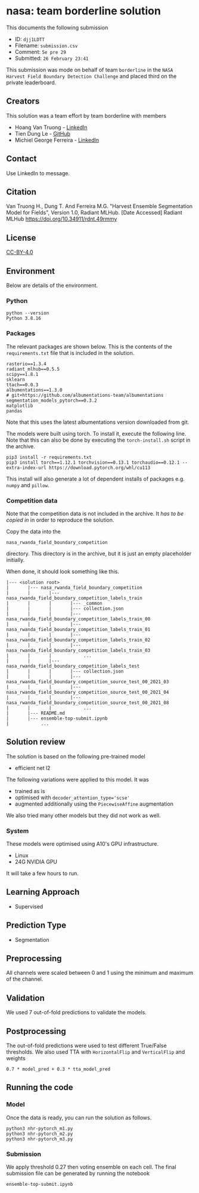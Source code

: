 # nasa: team borderline solution

This documents the following submission

 - ID: `djj1LDTT`
 - Filename: `submission.csv`
 - Comment: `5e pre 29`
 - Submitted: `26 February 23:41`

This submission was mode on behalf of team `borderline` in the `NASA Harvest Field Boundary Detection Challenge` and placed third on the private leaderboard.

## Creators
This solution was a team effort by team borderline with members

 - Hoang Van Truong - [LinkedIn](https://www.linkedin.com/in/hoang-van-truong/)
 - Tien Dung Le - [GitHub](https://github.com/tien2020le2020)
 - Michiel George Ferreira - [LinkedIn](https://www.linkedin.com/in/mg-ferreira-35534)

## Contact

Use LinkedIn to message.

## Citation
Van Truong H., Dung T. And Ferreira M.G. \"Harvest Ensemble Segmentation Model for Fields\", Version 1.0, Radiant MLHub. [Date Accessed] Radiant MLHub <https://doi.org/10.34911/rdnt.49rmmy>

## License

[CC-BY-4.0](../LICENSE)

## Environment

Below are details of the environment.

### Python

```
python --version
Python 3.8.16
```

### Packages

The relevant packages are shown below. This is the contents of the `requirements.txt` file that is included in the solution.

```
rasterio==1.3.4
radiant_mlhub==0.5.5
scipy==1.8.1
sklearn
ttach==0.0.3
albumentations==1.3.0
# git+https://github.com/albumentations-team/albumentations
segmentation_models_pytorch==0.3.2
matplotlib
pandas
```

Note that this uses the latest albumentations version downloaded from git.

The models were built using torch. To install it, execute the following line. Note that this can also be done by executing the `torch-install.sh` script in the archive.

```
pip3 install -r requirements.txt
pip3 install torch==1.12.1 torchvision==0.13.1 torchaudio==0.12.1 --extra-index-url https://download.pytorch.org/whl/cu113
```

This install will also generate a lot of dependent installs of packages e.g. `numpy` and `pillow`.

### Competition data

Note that the competition data is not included in the archive. It *has to be copied in* in order to reproduce the solution.

Copy the data into the

```
nasa_rwanda_field_boundary_competition
```

directory. This directory is in the archive, but it is just an empty placeholder initially.

When done, it should look something like this.

```
|--- <solution root>
|       |--- nasa_rwanda_field_boundary_competition
|       |       |--- nasa_rwanda_field_boundary_competition_labels_train
|       |       |       |--- _common
|       |       |       |--- collection.json
|       |       |       |--- nasa_rwanda_field_boundary_competition_labels_train_00
|       |       |       |--- nasa_rwanda_field_boundary_competition_labels_train_01
|       |       |       |--- nasa_rwanda_field_boundary_competition_labels_train_02
|       |       |       |--- nasa_rwanda_field_boundary_competition_labels_train_03
|       |       |            ...
|       |       |--- nasa_rwanda_field_boundary_competition_labels_test
|       |       |       |--- collection.json
|       |       |       |--- nasa_rwanda_field_boundary_competition_source_test_00_2021_03
|       |       |       |--- nasa_rwanda_field_boundary_competition_source_test_00_2021_04
|       |       |       |--- nasa_rwanda_field_boundary_competition_source_test_00_2021_08
|       |       |            ...
|       |--- README.md
|       |--- ensemble-top-submit.ipynb
|            ...
```

## Solution review

The solution is based on the following pre-trained model

 - efficient net l2

The following variations were applied to this model. It was

 - trained as is
 - optimised with `decoder_attention_type='scse'`
 - augmented additionally using the `PiecewiseAffine` augmentation

We also tried many other models but they did not work as well.

### System

These models were optimised using A10's GPU infrastructure.

 - Linux
 - 24G NVIDIA GPU

It will take a few hours to run.

## Learning Approach

- Supervised

## Prediction Type

- Segmentation

## Preprocessing

All channels were scaled between 0 and 1 using the minimum and maximum of the channel.

## Validation

We used 7 out-of-fold predictions to validate the models.

## Postprocessing

The out-of-fold predictions were used to test different True/False thresholds. We also used TTA with `HorizontalFlip` and `VerticalFlip` and weights

```
0.7 * model_pred + 0.3 * tta_model_pred
```

## Running the code

### Model

Once the data is ready, you can run the solution as follows.

```
python3 nhr-pytorch_m1.py
python3 nhr-pytorch_m2.py
python3 nhr-pytorch_m3.py
```

### Submission

We apply threshold 0.27 then voting ensemble on each cell. The final submission file can be generated by running the notebook

```
ensemble-top-submit.ipynb
```
